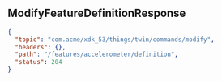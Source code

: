 ## ModifyFeatureDefinitionResponse

```json
{
  "topic": "com.acme/xdk_53/things/twin/commands/modify",
  "headers": {},
  "path": "/features/accelerometer/definition",
  "status": 204
}
```
